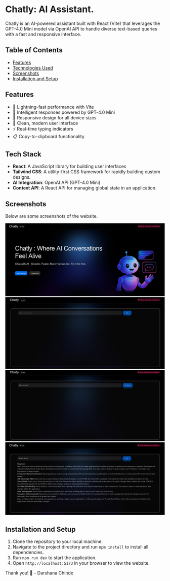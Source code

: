 # Chatly: AI Assistant.

Chatly is an AI-powered assistant built with React (Vite) that leverages the GPT-4.0 Mini model via OpenAI API to handle diverse text-based queries with a fast and responsive interface.

## Table of Contents

- [Features](#features)
- [Technologies Used](#technologies-used)
- [Screenshots](#screenshots)
- [Installation and Setup](#installation-and-setup)

## Features

- 🚀 Lightning-fast performance with Vite
- 💬 Intelligent responses powered by GPT-4.0 Mini
- 📱 Responsive design for all device sizes
- 🎨 Clean, modern user interface
- ⚡ Real-time typing indicators
- 📋 Copy-to-clipboard functionality

## Tech Stack

- **React**: A JavaScript library for building user interfaces
- **Tailwind CSS**: A utility-first CSS framework for rapidly building custom designs.
- **AI Integration**: OpenAI API (GPT-4.0 Mini)
- **Context API**: A React API for managing global state in an application.

## Screenshots

Below are some screenshots of the website.

![Home Page](/src/img/homePage.png)
![Chat Page](/src/img/chatPage.png)
![Thinking State](/src/img/thinkingState.png)
![Response State](/src/img/responseState.png)

## Installation and Setup

1. Clone the repository to your local machine.
2. Navigate to the project directory and run `npm install` to install all dependencies.
3. Run `npm run dev` to start the application.
4. Open `http://localhost:5173` in your browser to view the website.


Thank you! 🤍
– Darshana Chinde